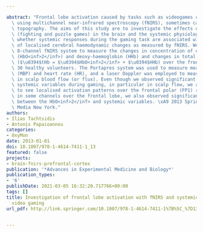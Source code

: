 ---
abstract: "Frontal lobe activation caused by tasks such as videogames can be investigated\
  \ using multichannel near-infrared spectroscopy (fNIRS), sometimes called optical\
  \ topography. The aims of this study are to investigate the effects of video gaming\
  \ (fighting and puzzle games) in the brain and the systemic physiology and to determine\
  \ whether systemic responses during the gaming task are associated with the measurement\
  \ of localised cerebral haemodynamic changes as measured by fNIRS. We used a continuous-wave\
  \ 8-channel fNIRS system to measure the changes in concentration of oxy-haemoglobin\
  \ (HbO<inf>2</inf>) and deoxy-haemoglobin (HHb) and changes in total haemoglobin\
  \ ($\u0394$tHb = $\u0394$HbO<inf>2</inf> + $\u0394$HHb) over the frontal lobe in\
  \ 30 healthy volunteers. The Portapres system was used to measure mean blood pressure\
  \ (MBP) and heart rate (HR), and a laser Doppler was employed to measure the changes\
  \ in scalp blood flow (or flux). Even though we observed significant changes in\
  \ systemic variables during gaming, in particular in scalp flow, we also managed\
  \ to see localised activation patterns over the frontal polar (FP1) region. However,\
  \ in some channels over the frontal lobe, we also observed significant correlations\
  \ between the HbO<inf>2</inf> and systemic variables. \xA9 2013 Springer Science+Business\
  \ Media New York."
authors:
- Ilias Tachtsidis
- Antonis Papaioannou
categories:
- OxyMon
date: 2013-01-01
doi: 10.1007/978-1-4614-7411-1_13
featured: false
projects:
- brain-fnirs-prefrontal-cortex
publication: '*Advances in Experimental Medicine and Biology*'
publication_types:
- '6'
publishDate: 2021-03-05 16:32:20.717766+00:00
tags: []
title: Investigation of frontal lobe activation with fNIRS and systemic changes during
  video gaming
url_pdf: http://link.springer.com/10.1007/978-1-4614-7411-1%7B%5C_%7D13

---
